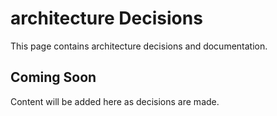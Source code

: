 # architecture Decisions

This page contains architecture decisions and documentation.

## Coming Soon

Content will be added here as decisions are made.
